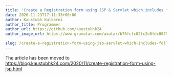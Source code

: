 ```yaml
---
title: 'Create a Registration form using JSP & Servlet which includes following'
date: 2020-11-23T17:11:33+00:00
author: Kaustubh Kulkarni
author_title: Programmer
author_url: https://github.com/kaustubhk24
author_image_url: https://www.gravatar.com/avatar/b76fcfc82fc2e8fdc8075636f1735f61?s=200

slug: /create-a-registration-form-using-jsp-servlet-which-includes-following/
---
```

 The article has been moved to https://blog.kaustubhk24.com/2020/11/create-registration-form-using-jsp.html